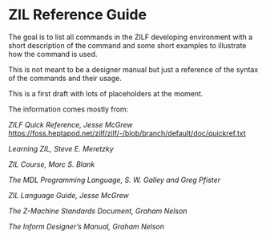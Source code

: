# ZIL Reference Guide

The goal is to list all commands in the ZILF developing environment with a short description 
of the command and some short examples to illustrate how the command is used.

This is not meant to be a designer manual but just a reference of the syntax of 
the commands and their usage.

This is a first draft with lots of placeholders at the moment.

The information comes mostly from:

  *ZILF Quick Reference, Jesse McGrew*
  https://foss.heptapod.net/zilf/zilf/-/blob/branch/default/doc/quickref.txt
  
  *Learning ZIL, Steve E. Meretzky*
  
  *ZIL Course, Marc S. Blank*
  
  *The MDL Programming Language, S. W. Galley and Greg Pfister*
  
  *ZIL Language Guide, Jesse McGrew*
  
  *The Z-Machine Standards Document, Graham Nelson*
  
  *The Inform Designer’s Manual, Graham Nelson*

